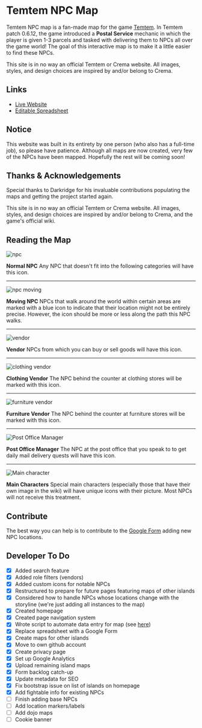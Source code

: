 # Temtem NPC Map 
Temtem NPC map is a fan-made map for the game [Temtem](https://crema.gg/games/temtem/). In Temtem patch 0.6.12, the game introduced a **Postal Service** mechanic in which the player is given 1-3 parcels and tasked with delivering them to NPCs all over the game world! The goal of this interactive map is to make it a little easier to find these NPCs.

This site is in no way an official Temtem or Crema website. All images, styles, and design choices are inspired by and/or belong to Crema.

## Links
* [Live Website](https://temtem-npc-map.github.io/)
* [Editable Spreadsheet](https://docs.google.com/spreadsheets/d/1tjUlRZD72A1JmnQWcZm6yOo3EEuqh2xkVtv_SIXWFOg/edit?usp=sharing)

## Notice
This website was built in its entirety by one person (who also has a full-time job), so please have patience. Although all maps are now created, very few of the NPCs have been mapped. Hopefully the rest will be coming soon!

## Thanks & Acknowledgements
Special thanks to Darkridge for his invaluable contributions populating the maps and getting the project started again. 

This site is in no way an official Temtem or Crema website. All images, styles, and design choices are inspired by and/or belong to Crema, and the game's official wiki.

## Reading the Map
![npc](https://temtem-npc-map.github.io/map/images/icons/npc.png)

**Normal NPC**
Any NPC that doesn't fit into the following categories will have this icon.

---

![npc moving](https://temtem-npc-map.github.io/map/images/icons/npc-moving.png)

**Moving NPC**
NPCs that walk around the world within certain areas are marked with a blue icon to indicate that their location might not be entirely precise. However, the icon should be more or less along the path this NPC walks.

---

![vendor](https://temtem-npc-map.github.io/map/images/icons/npc-vendor.png)

**Vendor**
NPCs from which you can buy or sell goods will have this icon.

---

![clothing vendor](https://temtem-npc-map.github.io/map/images/icons/npc-clothing.png)

**Clothing Vendor**
The NPC behind the counter at clothing stores will be marked with this icon.

---

![furniture vendor](https://temtem-npc-map.github.io/map/images/icons/npc-furniture.png)

**Furniture Vendor**
The NPC behind the counter at furniture stores will be marked with this icon.

---

![Post Office Manager](https://temtem-npc-map.github.io/map/images/icons/npc-mail.png)

**Post Office Manager**
The NPC at the post office that you speak to to get daily mail delivery quests will have this icon.

---

![Main character](https://temtem-npc-map.github.io/map/images/icons/professor-konstantinos.png)

**Main Characters**
Special main characters (especially those that have their own image in the wiki) will have unique icons with their picture. Most NPCs will not receive this treatment.

## Contribute
The best way you can help is to contribute to the [Google Form](https://forms.gle/KtKzbTToq2FFC3GJA) adding new NPC locations.

## Developer To Do
- [X] Added search feature
- [X] Added role filters (vendors)
- [X] Added custom icons for notable NPCs
- [X] Restructured to prepare for future pages featuring maps of other islands
- [X] Considered how to handle NPCs whose locations change with the storyline (we're just adding all instances to the map)
- [X] Created homepage
- [X] Created page navigation system
- [X] Wrote script to automate data entry for map (see [here](https://codepen.io/susanpallmann/full/eYzbOyJ))
- [X] Replace spreadsheet with a Google Form
- [X] Create maps for other islands
- [X] Move to own github account
- [X] Create privacy page
- [X] Set up Google Analytics
- [X] Upload remaining island maps
- [X] Form backlog catch-up
- [X] Update metadata for SEO
- [X] Fix bootstrap issue on list of islands on homepage
- [X] Add fightable info for existing NPCs
- [ ] Finish adding base NPCs
- [ ] Add location markers/labels
- [ ] Add dojo maps
- [ ] Cookie banner
